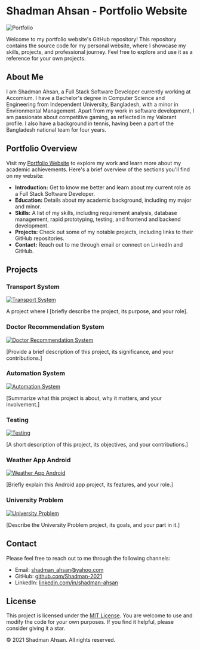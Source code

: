 # Shadman Ahsan - Portfolio Website

![Portfolio](link_to_your_portfolio_image)

Welcome to my portfolio website's GitHub repository! This repository contains the source code for my personal website, where I showcase my skills, projects, and professional journey. Feel free to explore and use it as a reference for your own projects.

## About Me

I am Shadman Ahsan, a Full Stack Software Developer currently working at Accomium. I have a Bachelor's degree in Computer Science and Engineering from Independent University, Bangladesh, with a minor in Environmental Management. Apart from my work in software development, I am passionate about competitive gaming, as reflected in my Valorant profile. I also have a background in tennis, having been a part of the Bangladesh national team for four years.

## Portfolio Overview

Visit my [Portfolio Website](link_to_your_portfolio_website) to explore my work and learn more about my academic achievements. Here's a brief overview of the sections you'll find on my website:

- **Introduction:** Get to know me better and learn about my current role as a Full Stack Software Developer.
- **Education:** Details about my academic background, including my major and minor.
- **Skills:** A list of my skills, including requirement analysis, database management, rapid prototyping, testing, and frontend and backend development.
- **Projects:** Check out some of my notable projects, including links to their GitHub repositories.
- **Contact:** Reach out to me through email or connect on LinkedIn and GitHub.

## Projects

### Transport System
[![Transport System](link_to_project_image)](link_to_transport_system_github_repo)

A project where I [briefly describe the project, its purpose, and your role].

### Doctor Recommendation System
[![Doctor Recommendation System](link_to_project_image)](link_to_doctor_recommendation_github_repo)

[Provide a brief description of this project, its significance, and your contributions.]

### Automation System
[![Automation System](link_to_project_image)](link_to_automation_system_github_repo)

[Summarize what this project is about, why it matters, and your involvement.]

### Testing
[![Testing](link_to_project_image)](link_to_testing_github_repo)

[A short description of this project, its objectives, and your contributions.]

### Weather App Android
[![Weather App Android](link_to_project_image)](link_to_weather_app_android_github_repo)

[Briefly explain this Android app project, its features, and your role.]

### University Problem
[![University Problem](link_to_project_image)](link_to_university_problem_github_repo)

[Describe the University Problem project, its goals, and your part in it.]

## Contact

Please feel free to reach out to me through the following channels:

- Email: [shadman_ahsan@yahoo.com](mailto:shadman_ahsan@yahoo.com)
- GitHub: [github.com/Shadman-2021](https://github.com/Shadman-2021)
- LinkedIn: [linkedin.com/in/shadman-ahsan](https://linkedin.com/in/shadman-ahsan)

## License

This project is licensed under the [MIT License](link_to_license_file). You are welcome to use and modify the code for your own purposes. If you find it helpful, please consider giving it a star.

© 2021 Shadman Ahsan. All rights reserved.

